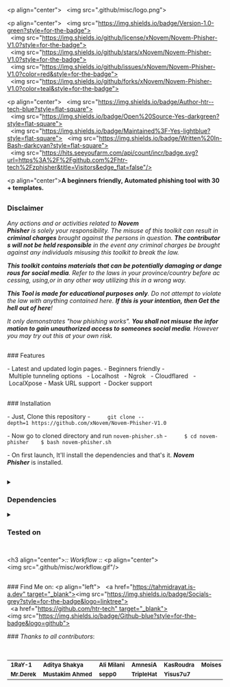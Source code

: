 <!-- Novem Phisher --> 
  
 <p align="center"> 
   <img src=".github/misc/logo.png"> 
 </p> 
  
 <p align="center"> 
   <img src="https://img.shields.io/badge/Version-1.0-green?style=for-the-badge"> 
   <img src="https://img.shields.io/github/license/xNovem/Novem-Phisher-V1.0?style=for-the-badge"> 
   <img src="https://img.shields.io/github/stars/xNovem/Novem-Phisher-V1.0?style=for-the-badge"> 
   <img src="https://img.shields.io/github/issues/xNovem/Novem-Phisher-V1.0?color=red&style=for-the-badge"> 
   <img src="https://img.shields.io/github/forks/xNovem/Novem-Phisher-V1.0?color=teal&style=for-the-badge"> 
 </p> 
  
 <p align="center"> 
   <img src="https://img.shields.io/badge/Author-htr--tech-blue?style=flat-square"> 
   <img src="https://img.shields.io/badge/Open%20Source-Yes-darkgreen?style=flat-square"> 
   <img src="https://img.shields.io/badge/Maintained%3F-Yes-lightblue?style=flat-square"> 
   <img src="https://img.shields.io/badge/Written%20In-Bash-darkcyan?style=flat-square"> 
   <img src="https://hits.seeyoufarm.com/api/count/incr/badge.svg?url=https%3A%2F%2Fgithub.com%2Fhtr-tech%2Fzphisher&title=Visitors&edge_flat=false"/></a> 
 </p> 
  
 <p align="center"><b>A beginners friendly, Automated phishing tool with 30+ templates.</b></p> 
  
 ## 
  
 <h3><p align="center">Disclaimer</p></h3> 
  
 <i>Any actions and or activities related to <b>Novem Phisher</b> is solely your responsibility. The misuse of this toolkit can result in <b>criminal charges</b> brought against the persons in question. <b>The contributors will not be held responsible</b> in the event any criminal charges be brought against any individuals misusing this toolkit to break the law. 
  
 <b>This toolkit contains materials that can be potentially damaging or dangerous for social media</b>. Refer to the laws in your province/country before accessing, using,or in any other way utilizing this in a wrong way. 
  
 <b>This Tool is made for educational purposes only</b>. Do not attempt to violate the law with anything contained here. <b>If this is your intention, then Get the hell out of here</b>! 
  
 It only demonstrates "how phishing works". <b>You shall not misuse the information to gain unauthorized access to someones social media</b>. However you may try out this at your own risk.</i> 
  
 ## 
  
 ### Features 
  
 - Latest and updated login pages. 
 - Beginners friendly 
 - Multiple tunneling options 
   - Localhost 
   - Ngrok 
   - Cloudflared 
   - LocalXpose 
 - Mask URL support  
 - Docker support 
  
 ## 
  
 ### Installation 
  
 - Just, Clone this repository - 
   ``` 
   git clone --depth=1 https://github.com/xNovem/Novem-Phisher-V1.0
   ``` 
  
 - Now go to cloned directory and run `novem-phisher.sh` - 
   ``` 
   $ cd novem-phisher 
   $ bash novem-phisher.sh 
   ``` 
  
 - On first launch, It'll install the dependencies and that's it. ***Novem Phisher*** is installed. 
  
 ## 
  
 
  
 <details> 
   <summary><h3>Dependencies</h3></summary> 
  
 <b>Novem Phisher</b> requires following programs to run properly -  
 - `git` 
 - `curl` 
 - `php` 
  
 > All the dependencies will be installed automatically when you run **Novem Phisher** for the first time. 
 </details> 
  
 <details> 
   <summary><h3>Tested on</h3></summary> 
  
 - **Ubuntu** 
 - **Debian** 
 - **Arch** 
 - **Manjaro** 
 - **Fedora** 
 - **Termux**
 - **Linux**
 </details> 
  
 ## 
  
 <h3 align="center"><i>:: Workflow ::</i></h3> 
 <p align="center"> 
 <img src=".github/misc/workflow.gif"/> 
 </p> 
  
 ## 
  
 ### Find Me on: 
 <p align="left"> 
   <a href="https://tahmidrayat.is-a.dev" target="_blank"><img src="https://img.shields.io/badge/Socials-grey?style=for-the-badge&logo=linktree"></a> 
   <a href="https://github.com/htr-tech" target="_blank"><img src="https://img.shields.io/badge/Github-blue?style=for-the-badge&logo=github"></a> 
 </p> 
  
  
 ### *Thanks to all contributors*: 
  
 <table> 
   <tr align="center"> 
     <td><a href="https://github.com/1RaY-1"><img src="https://avatars.githubusercontent.com/u/78962948?s=100" /><br /><sub><b>1RaY-1</b></sub></a></td> 
     <td><a href="https://github.com/adi1090x"><img src="https://avatars.githubusercontent.com/u/26059688?s=100" /><br /><sub><b>Aditya Shakya</b></sub></a></td> 
     <td><a href="https://github.com/AliMilani"><img src="https://avatars.githubusercontent.com/u/59066012?s=100" /><br /><sub><b>Ali Milani</b></sub></a></td> 
     <td><a href="https://github.com/Meht-evaS"><img src="https://avatars.githubusercontent.com/u/57435273?s=100" /><br /><sub><b>AmnesiA</b></sub></a></td> 
     <td><a href="https://github.com/KasRoudra"><img src="https://avatars.githubusercontent.com/u/78908440?s=100" /><br /><sub><b>KasRoudra</b></sub></a></td> 
    <td><a href="https://github.com/MoisesTapia"><img src="https://avatars.githubusercontent.com/u/28166400?s=100" /><br /><sub><b>Moises Tapia</b></sub></a></td> 
   </tr> 
   <tr align="center"> 
    <td><a href="https://github.com/E343IO"><img src="https://avatars.githubusercontent.com/u/74646789?s=100" /><br /><sub><b>Mr.Derek</b></sub></a></td> 
     <td><a href="https://github.com/BDhackers009"><img src="https://avatars.githubusercontent.com/u/67186139?s=100" /><br /><sub><b>Mustakim Ahmed</b></sub></a></td> 
     <td><a href="https://github.com/sepp0"><img src="https://avatars.githubusercontent.com/u/36642137?s=100" /><br /><sub><b>sepp0</b></sub></a></td> 
     <td><a href="https://github.com/TripleHat"><img src="https://avatars.githubusercontent.com/u/68332137?s=100" /><br /><sub><b>TripleHat</b></sub></a></td> 
     <td><a href="https://github.com/Yisus7u7"><img src="https://avatars.githubusercontent.com/u/64093255?s=100" /><br /><sub><b>Yisus7u7</b></sub></a></td> 
   </tr> 
 <table> 
  
 <!-- // -->
